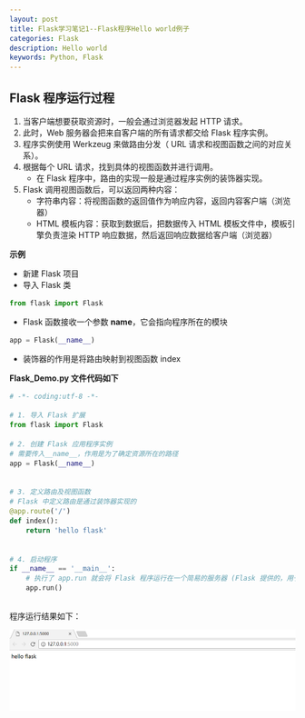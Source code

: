 ```yaml
---
layout: post
title: Flask学习笔记1--Flask程序Hello world例子
categories: Flask
description: Hello world
keywords: Python, Flask
---
```



## Flask 程序运行过程

1. 当客户端想要获取资源时，一般会通过浏览器发起 HTTP 请求。
2. 此时，Web 服务器会把来自客户端的所有请求都交给 Flask 程序实例。
3. 程序实例使用 Werkzeug 来做路由分发（ URL 请求和视图函数之间的对应关系）。
4. 根据每个 URL 请求，找到具体的视图函数并进行调用。
    - 在 Flask 程序中，路由的实现一般是通过程序实例的装饰器实现。
5. Flask 调用视图函数后，可以返回两种内容：
    - 字符串内容：将视图函数的返回值作为响应内容，返回内容客户端（浏览器）
    - HTML 模板内容：获取到数据后，把数据传入 HTML 模板文件中，模板引擎负责渲染 HTTP 响应数据，然后返回响应数据给客户端（浏览器）

**示例**
- 新建 Flask 项目
- 导入 Flask 类

```python
from flask import Flask
```

- Flask 函数接收一个参数 **name**，它会指向程序所在的模块


```python
app = Flask(__name__)
```

- 装饰器的作用是将路由映射到视图函数 index

 

**Flask_Demo.py 文件代码如下**
```python
# -*- coding:utf-8 -*-

# 1. 导入 Flask 扩展
from flask import Flask

# 2. 创建 Flask 应用程序实例
# 需要传入__name__，作用是为了确定资源所在的路径
app = Flask(__name__)


# 3. 定义路由及视图函数
# Flask 中定义路由是通过装饰器实现的
@app.route('/')
def index():
    return 'hello flask'


# 4. 启动程序
if __name__ == '__main__':
    # 执行了 app.run 就会将 Flask 程序运行在一个简易的服务器 (Flask 提供的，用于测试的)
    app.run()
    
```

程序运行结果如下：

![访问 127.0.0.1:8000](/images/posts/flask/flaskhelloworld.png)

